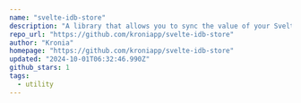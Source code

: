 ```yaml
---
name: "svelte-idb-store"
description: "A library that allows you to sync the value of your Svelte stores with IndexedDB"
repo_url: "https://github.com/kroniapp/svelte-idb-store"
author: "Kronia"
homepage: "https://github.com/kroniapp/svelte-idb-store"
updated: "2024-10-01T06:32:46.990Z"
github_stars: 1
tags: 
  - utility
---
```

